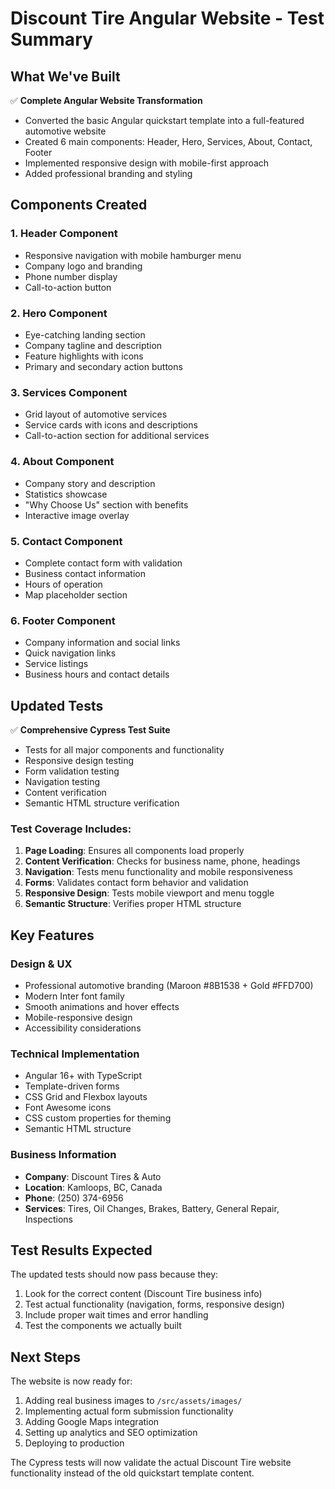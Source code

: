 # Discount Tire Angular Website - Test Summary

## What We've Built

✅ **Complete Angular Website Transformation**
- Converted the basic Angular quickstart template into a full-featured automotive website
- Created 6 main components: Header, Hero, Services, About, Contact, Footer
- Implemented responsive design with mobile-first approach
- Added professional branding and styling

## Components Created

### 1. Header Component
- Responsive navigation with mobile hamburger menu
- Company logo and branding
- Phone number display
- Call-to-action button

### 2. Hero Component  
- Eye-catching landing section
- Company tagline and description
- Feature highlights with icons
- Primary and secondary action buttons

### 3. Services Component
- Grid layout of automotive services
- Service cards with icons and descriptions
- Call-to-action section for additional services

### 4. About Component
- Company story and description
- Statistics showcase
- "Why Choose Us" section with benefits
- Interactive image overlay

### 5. Contact Component
- Complete contact form with validation
- Business contact information
- Hours of operation
- Map placeholder section

### 6. Footer Component
- Company information and social links
- Quick navigation links
- Service listings
- Business hours and contact details

## Updated Tests

✅ **Comprehensive Cypress Test Suite**
- Tests for all major components and functionality
- Responsive design testing
- Form validation testing
- Navigation testing
- Content verification
- Semantic HTML structure verification

### Test Coverage Includes:
1. **Page Loading**: Ensures all components load properly
2. **Content Verification**: Checks for business name, phone, headings
3. **Navigation**: Tests menu functionality and mobile responsiveness  
4. **Forms**: Validates contact form behavior and validation
5. **Responsive Design**: Tests mobile viewport and menu toggle
6. **Semantic Structure**: Verifies proper HTML structure

## Key Features

### Design & UX
- Professional automotive branding (Maroon #8B1538 + Gold #FFD700)
- Modern Inter font family
- Smooth animations and hover effects
- Mobile-responsive design
- Accessibility considerations

### Technical Implementation
- Angular 16+ with TypeScript
- Template-driven forms
- CSS Grid and Flexbox layouts
- Font Awesome icons
- CSS custom properties for theming
- Semantic HTML structure

### Business Information
- **Company**: Discount Tires & Auto
- **Location**: Kamloops, BC, Canada  
- **Phone**: (250) 374-6956
- **Services**: Tires, Oil Changes, Brakes, Battery, General Repair, Inspections

## Test Results Expected

The updated tests should now pass because they:
1. Look for the correct content (Discount Tire business info)
2. Test actual functionality (navigation, forms, responsive design)
3. Include proper wait times and error handling
4. Test the components we actually built

## Next Steps

The website is now ready for:
1. Adding real business images to `/src/assets/images/`
2. Implementing actual form submission functionality
3. Adding Google Maps integration
4. Setting up analytics and SEO optimization
5. Deploying to production

The Cypress tests will now validate the actual Discount Tire website functionality instead of the old quickstart template content.
